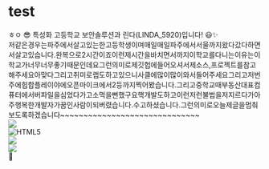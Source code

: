 # test
ㅎㅇ 😎
특성화 고등학교 보안솔루션과 린다(LINDA_5920)입니다!
😃✨ <br>
저같은경우는파주에서살고있는한고등학생이며매일매일파주에서서울까지왔다갔다하면서살고있습니다.완복으로2시간이죠이런제시간을바치면서까지이학교를다니는이유는이학교가너무너무좋기때문인데요그런의미로제깃헙에들어오셔서제소스,프로젝트를참고해주세요아맞다그리고취미로랩도하고있으니사클에많이많이와서들어주세요그리고저번주에힙합플레이야에오픈마이크에서2등까지찍어봤습니다.그리고중학교때부동산대표컴퓨터에서버파일을심었다가고소먹을뻔했구요핵개발도하고이런저런불법을저지르다가아주행복한개발자가꿈인사람이되버렸습니다.수고하셨습니다.그런의미로오늘제글을멈춰보도록하겠습니다~~~~~~~~~~~~~~~~~~~~~~~~~~~~~~ <br>
![](https://img.shields.io/badge/style-plastic-red?style=plastic) <br>
![HTML5](https://img.shields.io/badge/HTML5-CSS3-blue)<BR>
![](https://img.shields.io/badge/style-flat-red?style=flat)<br>
![](https://img.shields.io/badge/logo-test-blue?logo=facebook&logoColor=white&logoWidth=40)<br>
🤔
